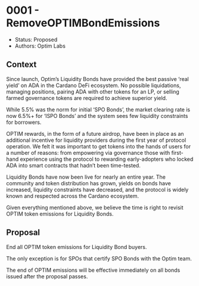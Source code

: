 # 0001 - RemoveOPTIMBondEmissions

- Status: Proposed
- Authors: Optim Labs

## Context

Since launch, Optim’s Liquidity Bonds have provided the best passive ‘real yield’ on ADA in the Cardano DeFi ecosystem. No possible liquidations, managing positions, pairing ADA with other tokens for an LP, or selling farmed governance tokens are required to achieve superior yield.

While 5.5% was the norm for initial ‘SPO Bonds’, the market clearing rate is now 6.5%+ for ‘ISPO Bonds’ and the system sees few liquidity constraints for borrowers.

OPTIM rewards, in the form of a future airdrop, have been in place as an additional incentive for liquidity providers during the first year of protocol operation. We felt it was important to get tokens into the hands of users for a number of reasons: from empowering via governance those with first-hand experience using the protocol to rewarding early-adopters who locked ADA into smart contracts that hadn’t been time-tested.

Liquidity Bonds have now been live for nearly an entire year. The community and token distribution has grown, yields on bonds have increased, liquidity constraints have decreased, and the protocol is widely known and respected across the Cardano ecosystem.  

Given everything mentioned above, we believe the time is right to revisit OPTIM token emissions for Liquidity Bonds.

## Proposal

End all OPTIM token emissions for Liquidity Bond buyers.

The only exception is for SPOs that certify SPO Bonds with the Optim team.

The end of OPTIM emissions will be effective immediately on all bonds issued after the proposal passes.


